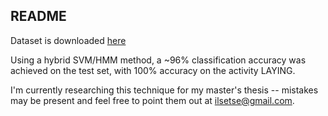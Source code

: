 
## README

Dataset is downloaded [here](https://archive.ics.uci.edu/ml/datasets/human+activity+recognition+using+smartphones)  

Using a hybrid SVM/HMM method, a ~96% classification accuracy was achieved
on the test set, with 100% accuracy on the activity LAYING.

I'm currently researching this technique for my master's
thesis -- mistakes may be present and feel free to point
them out at [ilsetse@gmail.com](mailto:ilsetse@gmail.com).  
